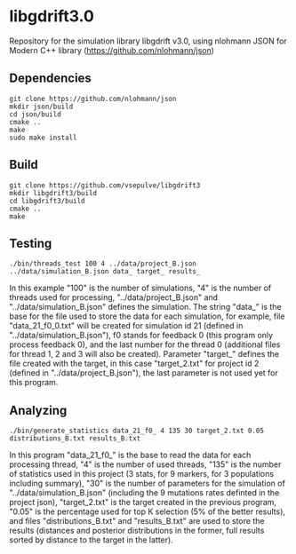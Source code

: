 # libgdrift3.0
Repository for the simulation library libgdrift v3.0, using nlohmann JSON for Modern C++ library (https://github.com/nlohmann/json)

Dependencies
-----
```
git clone https://github.com/nlohmann/json
mkdir json/build
cd json/build
cmake ..
make
sudo make install
```

Build
-----
```
git clone https://github.com/vsepulve/libgdrift3
mkdir libgdrift3/build
cd libgdrift3/build
cmake ..
make
```

Testing
-----
```
./bin/threads_test 100 4 ../data/project_B.json ../data/simulation_B.json data_ target_ results_
```

In this example "100" is the number of simulations, "4" is the number of threads used for processing, "../data/project\_B.json" and "../data/simulation\_B.json" defines the simulation. The string "data\_" is the base for the file used to store the data for each simulation, for example, file "data\_21\_f0\_0.txt" will be created for simulation id 21 (defined in "../data/simulation\_B.json"), f0 stands for feedback 0 (this program only process feedback 0), and the last number for the thread 0 (additional files for thread 1, 2 and 3 will also be created). Parameter "target\_" defines the file created with the target, in this case "target\_2.txt" for project id 2 (defined in "../data/project\_B.json"), the last parameter is not used yet for this program.

Analyzing
-----
```
./bin/generate_statistics data_21_f0_ 4 135 30 target_2.txt 0.05 distributions_B.txt results_B.txt
```

In this program "data\_21\_f0\_" is the base to read the data for each processing thread, "4" is the number of used threads, "135" is the number of statistics used in this project (3 stats, for 9 markers, for 3 populations including summary), "30" is the number of parameters for the simulation of "../data/simulation\_B.json" (including the 9 mutations rates definted in the project json), "target\_2.txt" is the target created in the previous program, "0.05" is the percentage used for top K selection (5% of the better results), and files "distributions\_B.txt" and "results\_B.txt" are used to store the results (distances and posterior distributions in the former, full results sorted by distance to the target in the latter).




